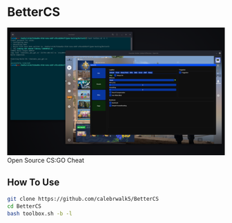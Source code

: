 # BetterCS
<img src="./menu.png"></img>
Open Source CS:GO Cheat<br>
## How To Use
```sh
git clone https://github.com/calebrwalk5/BetterCS
cd BetterCS
bash toolbox.sh -b -l
```
